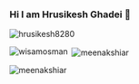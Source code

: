 ### Hi I am Hrusikesh Ghadei 👋

<!--
**hrusikesh8280/hrusikesh8280** is a ✨ _special_ ✨ repository because its `README.md` (this file) appears on your GitHub profile.

Here are some ideas to get you started:

- 🔭 I’m currently working on ...
- 🌱 I’m currently learning ...
- 👯 I’m looking to collaborate on ...
- 🤔 I’m looking for help with ...
- 💬 Ask me about ...
- 📫 How to reach me: ...
- 😄 Pronouns: ...
- ⚡ Fun fact: ...
-->
<p align="left"> <img src="https://komarev.com/ghpvc/?username=hrusikesh8280&label=Profile%20views&color=0e75b6&style=flat" alt="hrusikesh8280" /> </p>

<p><img align="left" src="https://github-readme-stats.vercel.app/api/top-langs?username=hrusikesh8280&show_icons=true&locale=en&layout=compact" alt="wisamosman" /></p>
<p>&nbsp;<img align="center" src="https://github-readme-stats.vercel.app/api?username=hrusikesh8280&show_icons=true&locale=en" alt="meenakshiar" /></p>
<p><img align="center" src="https://github-readme-streak-stats.herokuapp.com/?user=hrusikesh8280&" alt="meenakshiar" /></p>
